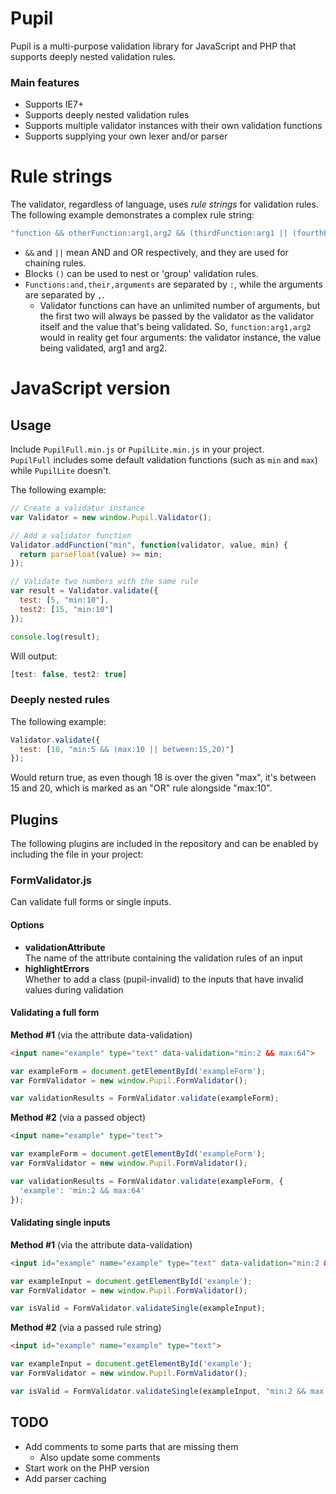 # Pupil
Pupil is a multi-purpose validation library for JavaScript and PHP that supports deeply nested validation rules.

### Main features
* Supports IE7+
* Supports deeply nested validation rules
* Supports multiple validator instances with their own validation functions
* Supports supplying your own lexer and/or parser

# Rule strings
The validator, regardless of language, uses *rule strings* for validation rules.  
The following example demonstrates a complex rule string:
```javascript
"function && otherFunction:arg1,arg2 && (thirdFunction:arg1 || (fourthFunction && fifthFunction:arg1))"
```
* `&&` and `||` mean AND and OR respectively, and they are used for chaining rules.
* Blocks `()` can be used to nest or 'group' validation rules.
* `Functions:and,their,arguments` are separated by `:`, while the arguments are separated by `,`.
  * Validator functions can have an unlimited number of arguments, but the first two will always be passed by the validator as the validator itself and the value that's being validated.
    So, `function:arg1,arg2` would in reality get four arguments: the validator instance, the value being validated, arg1 and arg2.

# JavaScript version

## Usage
Include `PupilFull.min.js` or `PupilLite.min.js` in your project.  
`PupilFull` includes some default validation functions (such as `min` and `max`) while `PupilLite` doesn't.

The following example:
```javascript
// Create a validator instance
var Validator = new window.Pupil.Validator();

// Add a validator function
Validator.addFunction("min", function(validator, value, min) {
  return parseFloat(value) >= min;
});

// Validate two numbers with the same rule
var result = Validator.validate({
  test: [5, "min:10"],
  test2: [15, "min:10"]
});

console.log(result);
```
Will output:
```javascript
[test: false, test2: true]
```

### Deeply nested rules

The following example:
```javascript
Validator.validate({
  test: [18, "min:5 && (max:10 || between:15,20)"]
});
```
Would return true, as even though 18 is over the given "max", it's between 15 and 20, which is marked as an "OR" rule alongside "max:10".

## Plugins
The following plugins are included in the repository and can be enabled by including the file in your project:

### FormValidator.js
Can validate full forms or single inputs.

#### Options
* **validationAttribute**  
  The name of the attribute containing the validation rules of an input
* **highlightErrors**  
  Whether to add a class (pupil-invalid) to the inputs that have invalid values during validation

#### Validating a full form

**Method #1** (via the attribute data-validation)
```html
<input name="example" type="text" data-validation="min:2 && max:64">
```
```javascript
var exampleForm = document.getElementById('exampleForm');
var FormValidator = new window.Pupil.FormValidator();

var validationResults = FormValidator.validate(exampleForm);
```

**Method #2** (via a passed object)
```html
<input name="example" type="text">
```
```javascript
var exampleForm = document.getElementById('exampleForm');
var FormValidator = new window.Pupil.FormValidator();

var validationResults = FormValidator.validate(exampleForm, {
  'example': 'min:2 && max:64'
});
```

#### Validating single inputs

**Method #1** (via the attribute data-validation)
```html
<input id="example" name="example" type="text" data-validation="min:2 && max:64">
```
```javascript
var exampleInput = document.getElementById('example');
var FormValidator = new window.Pupil.FormValidator();

var isValid = FormValidator.validateSingle(exampleInput);
```

**Method #2** (via a passed rule string)
```html
<input id="example" name="example" type="text">
```
```javascript
var exampleInput = document.getElementById('example');
var FormValidator = new window.Pupil.FormValidator();

var isValid = FormValidator.validateSingle(exampleInput, "min:2 && max:64");
```

## TODO
* Add comments to some parts that are missing them
  * Also update some comments
* Start work on the PHP version
* Add parser caching

